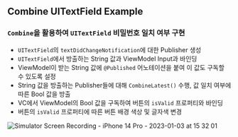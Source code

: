 ## Combine UITextField Example

### `Combine`을 활용하여 `UITextField` 비밀번호 일치 여부 구현

- `UITextField`의 `textDidChangeNotification`에 대한 Publisher 생성
- `UITextField`에서 방출하는 String 값과 ViewModel Input과 바인딩
- ViewModel이 받는 String 값에 `@Published` 어노테이션을 붙여 이 값도 구독할 수 있도록 설정
- String 값을 방출하는 Publisher들에 대해 `CombineLatest()` 수행, 값 일치 여부에 따른 Bool 값을 방출
- VC에서 ViewModel의 Bool 값을 구독하여 버튼의 `isValid` 프로퍼티와 바인딩
- 버튼의 `isValid` 프로퍼티에 따른 버튼 배경 색상 및 글자색 변경

![Simulator Screen Recording - iPhone 14 Pro - 2023-01-03 at 15 32 01](https://user-images.githubusercontent.com/77015330/210311176-f10289f0-466a-42e3-b11f-ea22ca49e07e.gif)
